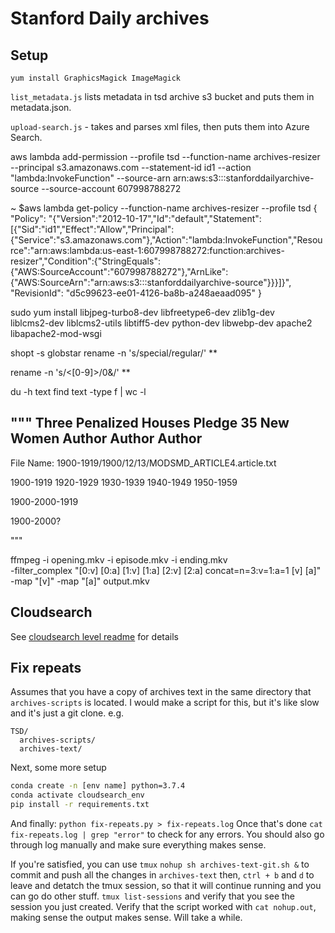 # Stanford Daily archives

## Setup
```
yum install GraphicsMagick ImageMagick
```

`list_metadata.js` lists metadata in tsd archive s3 bucket and puts them in metadata.json.

`upload-search.js` - takes and parses xml files, then puts them into Azure Search.


aws lambda add-permission --profile tsd --function-name archives-resizer --principal s3.amazonaws.com --statement-id id1 --action "lambda:InvokeFunction" --source-arn arn:aws:s3:::stanforddailyarchive-source --source-account 607998788272

~ $aws lambda get-policy --function-name archives-resizer --profile tsd
{
    "Policy": "{\"Version\":\"2012-10-17\",\"Id\":\"default\",\"Statement\":[{\"Sid\":\"id1\",\"Effect\":\"Allow\",\"Principal\":{\"Service\":\"s3.amazonaws.com\"},\"Action\":\"lambda:InvokeFunction\",\"Resource\":\"arn:aws:lambda:us-east-1:607998788272:function:archives-resizer\",\"Condition\":{\"StringEquals\":{\"AWS:SourceAccount\":\"607998788272\"},\"ArnLike\":{\"AWS:SourceArn\":\"arn:aws:s3:::stanforddailyarchive-source\"}}}]}",
    "RevisionId": "d5c99623-ee01-4126-ba8b-a248aeaad095"
}

sudo yum install libjpeg-turbo8-dev libfreetype6-dev zlib1g-dev \
liblcms2-dev liblcms2-utils libtiff5-dev python-dev libwebp-dev apache2 \
libapache2-mod-wsgi


shopt -s globstar
rename -n 's/special/regular/' **

rename -n 's/\<[0-9]\>/0&/' **

du -h text
find text -type f | wc -l 


"""
Three Penalized Houses Pledge 35 New Women
Author Author Author
-----------

File Name:
1900-1919/1900/12/13/MODSMD_ARTICLE4.article.txt

1900-1919
1920-1929
1930-1939
1940-1949
1950-1959

1900-2000-1919


1900-2000?

"""

ffmpeg -i opening.mkv -i episode.mkv -i ending.mkv \
  -filter_complex "[0:v] [0:a] [1:v] [1:a] [2:v] [2:a] concat=n=3:v=1:a=1 [v] [a]" \
  -map "[v]" -map "[a]" output.mkv

## Cloudsearch
See [cloudsearch level readme](./cloudsearch/README.md) for details

## Fix repeats
Assumes that you have a copy of archives text in the same directory that `archives-scripts` is located. I would make a script for this, but it's like slow and it's just a git clone.
e.g.
```
TSD/
  archives-scripts/
  archives-text/
```
Next, some more setup
```bash
conda create -n [env name] python=3.7.4
conda activate cloudsearch_env
pip install -r requirements.txt
```
And finally:
`python fix-repeats.py > fix-repeats.log`
Once that's done `cat fix-repeats.log | grep "error"` to check for any errors. You should also go through log manually and make sure everything makes sense.

If you're satisfied, you can use 
`tmux`
`nohup sh archives-text-git.sh &` to commit and push all the changes in `archives-text`
then, `ctrl + b` and `d` to leave and detatch the tmux session, so that it will continue running and you can go do other stuff.
`tmux list-sessions` and verify that you see the session you just created.
Verify that the script worked with `cat nohup.out`, making sense the output makes sense. Will take a while.